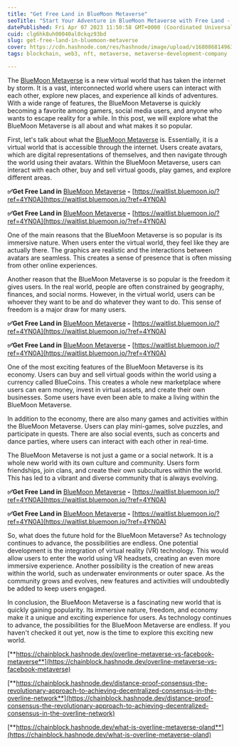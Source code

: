 ```yaml
---
title: "Get Free Land in BlueMoon Metaverse"
seoTitle: "Start Your Adventure in BlueMoon Metaverse with Free Land - Join Now"
datePublished: Fri Apr 07 2023 11:50:58 GMT+0000 (Coordinated Universal Time)
cuid: clg6hk8uh00040al0ckqz93bd
slug: get-free-land-in-bluemoon-metaverse
cover: https://cdn.hashnode.com/res/hashnode/image/upload/v1680868149637/cee465f2-2f53-4c8d-9ba7-5d25b41c3742.jpeg
tags: blockchain, web3, nft, metaverse, metaverse-development-company

---
```


The [BlueMoon Metaverse](https://bluemoon.io/?ref=4YN0A) is a new virtual world that has taken the internet by storm. It is a vast, interconnected world where users can interact with each other, explore new places, and experience all kinds of adventures. With a wide range of features, the BlueMoon Metaverse is quickly becoming a favorite among gamers, social media users, and anyone who wants to escape reality for a while. In this post, we will explore what the BlueMoon Metaverse is all about and what makes it so popular.

First, let's talk about what the [BlueMoon Metaverse](https://bluemoon.io/?ref=4YN0A) is. Essentially, it is a virtual world that is accessible through the internet. Users create avatars, which are digital representations of themselves, and then navigate through the world using their avatars. Within the BlueMoon Metaverse, users can interact with each other, buy and sell virtual goods, play games, and explore different areas.

**✅Get Free Land in** [BlueMoon Metaverse](https://bluemoon.io/?ref=4YN0A) **\-** [https://waitlist.bluemoon.io/?ref=4YN0A](https://waitlist.bluemoon.io/?ref=4YN0A)

**✅Get Free Land in** [BlueMoon Metaverse](https://bluemoon.io/?ref=4YN0A) **\-** [https://waitlist.bluemoon.io/?ref=4YN0A](https://waitlist.bluemoon.io/?ref=4YN0A)

One of the main reasons that the BlueMoon Metaverse is so popular is its immersive nature. When users enter the virtual world, they feel like they are actually there. The graphics are realistic and the interactions between avatars are seamless. This creates a sense of presence that is often missing from other online experiences.

Another reason that the BlueMoon Metaverse is so popular is the freedom it gives users. In the real world, people are often constrained by geography, finances, and social norms. However, in the virtual world, users can be whoever they want to be and do whatever they want to do. This sense of freedom is a major draw for many users.

**✅Get Free Land in** [BlueMoon Metaverse](https://bluemoon.io/?ref=4YN0A) **\-** [https://waitlist.bluemoon.io/?ref=4YN0A](https://waitlist.bluemoon.io/?ref=4YN0A)

**✅Get Free Land in** [BlueMoon Metaverse](https://bluemoon.io/?ref=4YN0A) **\-** [https://waitlist.bluemoon.io/?ref=4YN0A](https://waitlist.bluemoon.io/?ref=4YN0A)

One of the most exciting features of the BlueMoon Metaverse is its economy. Users can buy and sell virtual goods within the world using a currency called BlueCoins. This creates a whole new marketplace where users can earn money, invest in virtual assets, and create their own businesses. Some users have even been able to make a living within the BlueMoon Metaverse.

In addition to the economy, there are also many games and activities within the BlueMoon Metaverse. Users can play mini-games, solve puzzles, and participate in quests. There are also social events, such as concerts and dance parties, where users can interact with each other in real-time.

The BlueMoon Metaverse is not just a game or a social network. It is a whole new world with its own culture and community. Users form friendships, join clans, and create their own subcultures within the world. This has led to a vibrant and diverse community that is always evolving.

**✅Get Free Land in** [BlueMoon Metaverse](https://bluemoon.io/?ref=4YN0A) **\-** [https://waitlist.bluemoon.io/?ref=4YN0A](https://waitlist.bluemoon.io/?ref=4YN0A)

**✅Get Free Land in** [BlueMoon Metaverse](https://bluemoon.io/?ref=4YN0A) **\-** [https://waitlist.bluemoon.io/?ref=4YN0A](https://waitlist.bluemoon.io/?ref=4YN0A)

So, what does the future hold for the BlueMoon Metaverse? As technology continues to advance, the possibilities are endless. One potential development is the integration of virtual reality (VR) technology. This would allow users to enter the world using VR headsets, creating an even more immersive experience. Another possibility is the creation of new areas within the world, such as underwater environments or outer space. As the community grows and evolves, new features and activities will undoubtedly be added to keep users engaged.

In conclusion, the BlueMoon Metaverse is a fascinating new world that is quickly gaining popularity. Its immersive nature, freedom, and economy make it a unique and exciting experience for users. As technology continues to advance, the possibilities for the BlueMoon Metaverse are endless. If you haven't checked it out yet, now is the time to explore this exciting new world.

[**https://chainblock.hashnode.dev/overline-metaverse-vs-facebook-metaverse**](https://chainblock.hashnode.dev/overline-metaverse-vs-facebook-metaverse)

[**https://chainblock.hashnode.dev/distance-proof-consensus-the-revolutionary-approach-to-achieving-decentralized-consensus-in-the-overline-network**](https://chainblock.hashnode.dev/distance-proof-consensus-the-revolutionary-approach-to-achieving-decentralized-consensus-in-the-overline-network)

[**https://chainblock.hashnode.dev/what-is-overline-metaverse-oland**](https://chainblock.hashnode.dev/what-is-overline-metaverse-oland)
